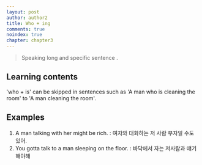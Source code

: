 ```yaml
---
layout: post
author: author2
title: Who + ing
comments: true
noindex: true
chapter: chapter3
---
```

>Speaking long and specific sentence .

## Learning contents

'who + is' can be skipped in sentences such as 'A man who is cleaning the room' to 'A man cleaning the room'.

## Examples

1. A man talking with her might be rich.
: 여자와 대화하는 저 사람 부자일 수도 있어.
2. You gotta talk to a man sleeping on the floor.
: 바닥에서 자는 저사람과 얘기해야해
